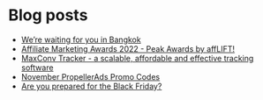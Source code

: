 # Blog posts
<!-- BLOG-POST-LIST:START -->
- [We’re waiting for you in Bangkok](https://afflift.com/f/threads/we%E2%80%99re-waiting-for-you-in-bangkok.9942/)
- [Affiliate Marketing Awards 2022 - Peak Awards by affLIFT!](https://afflift.com/f/threads/affiliate-marketing-awards-2022-peak-awards-by-afflift.9939/)
- [MaxConv Tracker - a scalable, affordable and effective tracking software](https://afflift.com/f/threads/maxconv-tracker-a-scalable-affordable-and-effective-tracking-software.9941/)
- [November PropellerAds Promo Codes](https://afflift.com/f/threads/november-propellerads-promo-codes.9920/)
- [Are you prepared for the Black Friday?](https://afflift.com/f/threads/are-you-prepared-for-the-black-friday.9938/)
<!-- BLOG-POST-LIST:END -->
